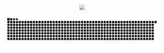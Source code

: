

<p align="center">
  <img src="https://github.com/user-attachments/assets/e1e07f96-3700-49e6-81a2-9c01a22ad6f1">
</p>

<picture>
  <source media="(prefers-color-scheme: dark)" srcset="https://raw.githubusercontent.com/chopapik/chopapik/output/github-contribution-grid-snake-dark.svg">
  <source media="(prefers-color-scheme: light)" srcset="https://raw.githubusercontent.com/chopapik/chopapik/output/github-contribution-grid-snake.svg">
  <img alt="github contribution grid snake animation" src="https://raw.githubusercontent.com/chopapik/chopapik/output/github-contribution-grid-snake.svg">
</picture>
